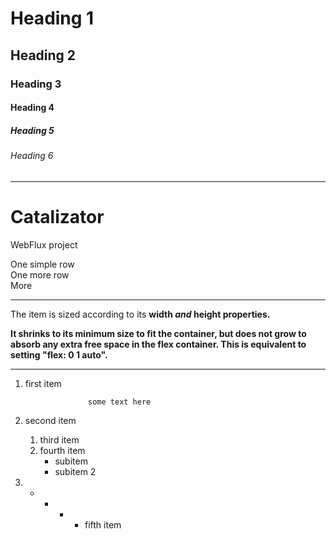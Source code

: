 <!-- Headings  -->
# Heading 1
## Heading 2
### Heading 3
#### Heading 4
##### Heading 5
###### Heading 6

-------------------------------------------------
# Catalizator
WebFlux project 

One simple row <br/>
One more row<br/>
More 

------------------------------------------------

The item is sized according to its **width _and_ height properties.** 

**It shrinks to its **minimum** size to fit the container, but does not grow to absorb any extra free space in the flex container. This is equivalent to setting "flex: 0 1 auto".**

------------------------------------------------
1. first item
   
                     some text here    

2. second item
    1. third item
    2. fourth item
        + subitem 
        * subitem 2
3. - - - - fifth item
    